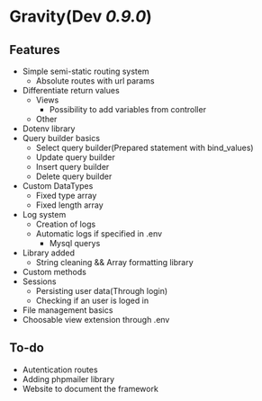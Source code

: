 # Gravity(**Dev** *0.9.0*)

## Features
* Simple semi-static routing system
    * Absolute routes with url params
* Differentiate return values
    * Views
        * Possibility to add variables from controller
    * Other
* Dotenv library
* Query builder basics
    * Select query builder(Prepared statement with bind_values)
    * Update query builder
    * Insert query builder
    * Delete query builder
* Custom DataTypes
   * Fixed type array
   * Fixed length array
* Log system
   * Creation of logs
   * Automatic logs if specified in .env
      *  Mysql querys
* Library added
    * String cleaning && Array formatting library
* Custom methods
* Sessions
    * Persisting user data(Through login)
    * Checking if an user is loged in
* File management basics
* Choosable view extension through .env

## To-do
* Autentication routes
* Adding phpmailer library
* Website to document the framework
